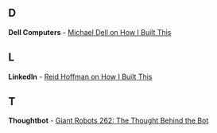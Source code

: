 ## D

**Dell Computers** - [Michael Dell on How I Built This](https://player.fm/series/how-i-built-this-with-guy-raz/dell-computers-michael-dell)

## L

**LinkedIn** - [Reid Hoffman on How I Built This](https://player.fm/series/how-i-built-this-with-guy-raz/linkedin-reid-hoffman)

## T

**Thoughtbot** - [Giant Robots 262: The Thought Behind the Bot](https://player.fm/series/series-1401629/262-the-thought-behind-the-bot)
